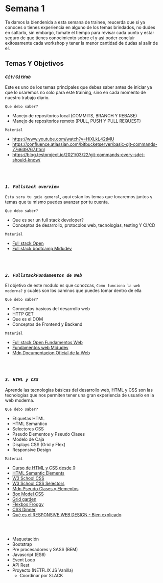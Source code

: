 # Semana 1

Te damos la biendenida a esta semana de trainee, reucerda que si ya conoces o tienes experiencia en alguno de los temas brindados, no dudes en saltarlo, sin embargo, tomate el tiempo para revisar cada punto y estar seguro de que tienes conocimiento sobre el y asi poder concluir exitosamente cada workshop y tener la menor cantidad de dudas al salir de el.

## Temas Y Objetivos

### ***`Git/GitHub`***
    
  Este es uno de los temas principales que debes saber antes de iniciar ya que lo usaremos no solo para este training, sino en cada momento de nuestro trabajo diario.

  `Que debo saber?`
  - Manejo de repositorios local (COMMITS, BRANCH Y REBASE)
  - Manejo de repositorios remoto (PULL, PUSH Y PULL REQUEST)

  `Material`

  - https://www.youtube.com/watch?v=HiXLkL42tMU
  - https://confluence.atlassian.com/bitbucketserver/basic-git-commands-776639767.html
  - https://blog.testproject.io/2021/03/22/git-commands-every-sdet-should-know/ 
  
<br/>
<br/>

### ***`1. Fullstack overview`***
  
  `Esta sera tu guia general`, aqui estan los temas que tocaremos juntos y temas que tu mismo puedes avanzar por tu cuenta.

  `Que debo saber?`
  - Que es ser un full stack developer?
  - Conceptos de desarrollo, protocolos web, tecnologias, testing Y CI/CD 

  `Material`

  - [Full stack Open](https://fullstackopen.com/es/#course-contents)
  - [Full stack bootcamp Midudev](https://www.youtube.com/watch?v=wTpuKOhGfJE&list=PLV8x_i1fqBw0Kn_fBIZTa3wS_VZAqddX7)

<br/>
<br/>

### ***`2. FullstackFundamentos de Web`***

  El objetivo de este modulo es que conozcas, `Como funciona la web moderna?` y cuales son los caminos que puedes tomar dentro de ella

  `Que debo saber?`
  - Conceptos basicos del desarrollo web
  - HTTP GET
  - Que es el DOM
  - Conceptos de Frontend y Backend

  `Material`

  - [Full stack Open Fundamentos Web](https://fullstackopen.com/es/part0/fundamentos_de_las_aplicaciones_web)
  - [Fundamentos web Midudev](https://www.youtube.com/watch?v=wTpuKOhGfJE)
  - [Mdn Documentacion Oficial de la Web](https://developer.mozilla.org/es/)

<br/>
<br/>

### ***`3. HTML y CSS`***

  Aprende las tecnologías básicas del desarrollo web, HTML y CSS son las tecnologias que nos permiten tener una gran experiencia de usuario en la web moderna.

  `Que debo saber?`
  - Etiquetas HTML
  - HTML Semantico
  - Selectores CSS
  - Pseudo Elementos y Pseudo Clases
  - Modelo de Caja
  - Displays CSS (Grid y Flex)
  - Responsive Design

  `Material`

  - [Curso de HTML y CSS desde 0](https://youtu.be/XqFR2lqBYPs)
  - [HTML Semantic Elements](https://www.w3schools.com/html/html5_semantic_elements.asp)
  - [W3 School CSS](https://www.w3schools.com/css/default.asp)
  - [W3 School CSS Selectors](https://www.w3schools.com/cssref/css_selectors.asp)
  - [Mdn Pseudo Clases y Elementos](https://developer.mozilla.org/es/docs/Learn/CSS/Building_blocks/Selectors/Pseudo-classes_and_pseudo-elements)
  - [Box Model CSS](https://www.w3schools.com/css/css_boxmodel.asp)
  - [Grid garden](https://cssgridgarden.com/#es)
  - [Flexbox Froggy](https://flexboxfroggy.com/#es)
  - [CSS Dinner](https://flukeout.github.io/)
  - [Qué es el RESPONSIVE WEB DESIGN - Bien explicado](https://www.youtube.com/watch?v=2zypRlzIcHc)

<br/>
<br/>

  - Maquetación
  - Bootstrap
  - Pre procesadores y SASS (BEM)
  - Javascript (ES6)
  - Event Loop
  - API Rest
  - Proyecto (NETFLIX JS Vanilla)
    - Coordinar por SLACK